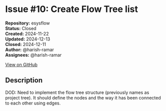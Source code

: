# Issue #10: Create Flow Tree list

**Repository:** esysflow  
**Status:** Closed  
**Created:** 2024-11-22  
**Updated:** 2024-12-13  
**Closed:** 2024-12-11  
**Author:** @harish-ramar  
**Assignees:** @harish-ramar  

[View on GitHub](https://github.com/Simtestlab/esysflow/issues/10)

## Description

DOD: Need to implement the flow tree structure (previously names as project tree). It should define the nodes and the way it has been connected to each other using edges.